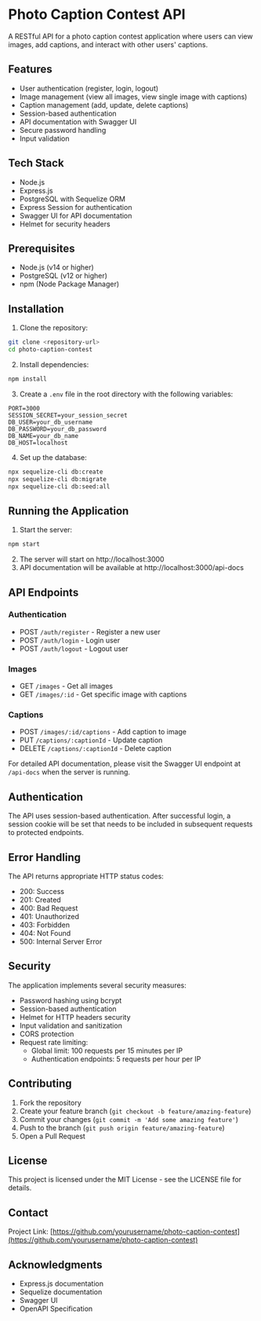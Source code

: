 # Photo Caption Contest API

A RESTful API for a photo caption contest application where users can view images, add captions, and interact with other users' captions.

## Features

- User authentication (register, login, logout)
- Image management (view all images, view single image with captions)
- Caption management (add, update, delete captions)
- Session-based authentication
- API documentation with Swagger UI
- Secure password handling
- Input validation

## Tech Stack

- Node.js
- Express.js
- PostgreSQL with Sequelize ORM
- Express Session for authentication
- Swagger UI for API documentation
- Helmet for security headers

## Prerequisites

- Node.js (v14 or higher)
- PostgreSQL (v12 or higher)
- npm (Node Package Manager)

## Installation

1. Clone the repository:
```bash
git clone <repository-url>
cd photo-caption-contest
```

2. Install dependencies:
```bash
npm install
```

3. Create a `.env` file in the root directory with the following variables:
```env
PORT=3000
SESSION_SECRET=your_session_secret
DB_USER=your_db_username
DB_PASSWORD=your_db_password
DB_NAME=your_db_name
DB_HOST=localhost
```

4. Set up the database:
```bash
npx sequelize-cli db:create
npx sequelize-cli db:migrate
npx sequelize-cli db:seed:all
```

## Running the Application

1. Start the server:
```bash
npm start
```

2. The server will start on http://localhost:3000
3. API documentation will be available at http://localhost:3000/api-docs

## API Endpoints

### Authentication
- POST `/auth/register` - Register a new user
- POST `/auth/login` - Login user
- POST `/auth/logout` - Logout user

### Images
- GET `/images` - Get all images
- GET `/images/:id` - Get specific image with captions

### Captions
- POST `/images/:id/captions` - Add caption to image
- PUT `/captions/:captionId` - Update caption
- DELETE `/captions/:captionId` - Delete caption

For detailed API documentation, please visit the Swagger UI endpoint at `/api-docs` when the server is running.

## Authentication

The API uses session-based authentication. After successful login, a session cookie will be set that needs to be included in subsequent requests to protected endpoints.

## Error Handling

The API returns appropriate HTTP status codes:
- 200: Success
- 201: Created
- 400: Bad Request
- 401: Unauthorized
- 403: Forbidden
- 404: Not Found
- 500: Internal Server Error

## Security

The application implements several security measures:
- Password hashing using bcrypt
- Session-based authentication
- Helmet for HTTP headers security
- Input validation and sanitization
- CORS protection
- Request rate limiting:
  - Global limit: 100 requests per 15 minutes per IP
  - Authentication endpoints: 5 requests per hour per IP

## Contributing

1. Fork the repository
2. Create your feature branch (`git checkout -b feature/amazing-feature`)
3. Commit your changes (`git commit -m 'Add some amazing feature'`)
4. Push to the branch (`git push origin feature/amazing-feature`)
5. Open a Pull Request

## License

This project is licensed under the MIT License - see the LICENSE file for details.

## Contact

Project Link: [https://github.com/yourusername/photo-caption-contest](https://github.com/yourusername/photo-caption-contest)

## Acknowledgments

- Express.js documentation
- Sequelize documentation
- Swagger UI
- OpenAPI Specification 
